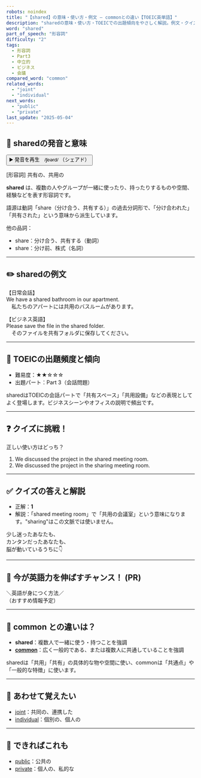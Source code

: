 ```yaml
---
robots: noindex
title: "【shared】の意味・使い方・例文 ― commonとの違い【TOEIC英単語】"
description: "sharedの意味・使い方・TOEICでの出題傾向をやさしく解説。例文・クイズ付きでcommonとの違いもわかりやすく学べます。"
word: "shared"
part_of_speech: "形容詞"
difficulty: "2"
tags:
  - 形容詞
  - Part3
  - 中立的
  - ビジネス
  - 会議
compared_word: "common"
related_words:
  - "joint"
  - "individual"
next_words:
  - "public"
  - "private"
last_update: "2025-05-04"
---
```


## 🔰 sharedの発音と意味

<button class="play-audio" onclick="playTTS('shared')">
  <span class="play-audio-main">
    ▶️ 発音を再生　/ʃeərd/
  </span>
  <span class="play-audio-sub">
    （シェアド）
  </span>
</button>

[形容詞] 共有の、共用の

**shared** は、複数の人やグループが一緒に使ったり、持ったりするものや空間、経験などを表す形容詞です。

語源は動詞「share（分け合う、共有する）」の過去分詞形で、「分け合われた」「共有された」という意味から派生しています。

他の品詞：  
- share：分け合う、共有する（動詞）
- share：分け前、株式（名詞）

---

## ✏️ sharedの例文

【日常会話】  
We have a shared bathroom in our apartment.  
　私たちのアパートには共用のバスルームがあります。

【ビジネス英語】  
Please save the file in the shared folder.  
　そのファイルを共有フォルダに保存してください。

---

## 🎯 TOEICの出題頻度と傾向

- 難易度：★★☆☆☆
- 出題パート：Part 3（会話問題）

sharedはTOEICの会話パートで「共有スペース」「共用設備」などの表現としてよく登場します。ビジネスシーンやオフィスの説明で頻出です。

---

## ❓ クイズに挑戦！

正しい使い方はどっち？

1. We discussed the project in the shared meeting room.  
2. We discussed the project in the sharing meeting room.

---

## ✅ クイズの答えと解説

- 正解：**1**
- 解説：「shared meeting room」で「共用の会議室」という意味になります。"sharing"はこの文脈では使いません。

少し迷ったあなたも、  
カンタンだったあなたも、  
脳が動いているうちに👇️

---

## 🚀 今が英語力を伸ばすチャンス！ (PR)

<div class="info-center">
＼英語が身につく方法／<br>  
（おすすめ情報予定）
</div>

---

## 🤔  common との違いは？

- **shared**：複数人で一緒に使う・持つことを強調
- **[common](/common)**：広く一般的である、または複数人に共通していることを強調

sharedは「共用」「共有」の具体的な物や空間に使い、commonは「共通点」や「一般的な特徴」に使います。

---

## 🧩 あわせて覚えたい

- [joint](/joint)：共同の、連携した
- [individual](/individual)：個別の、個人の

---

## 📖 できればこれも

- [public](/public)：公共の
- [private](/private)：個人の、私的な

<!-- cvid: aid42_bid00 -->
